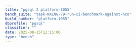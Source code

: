 ```yaml
---
title: "pgsql 2 platform-1055"
bench_suite: "task-NXENG-79-run-ci-benchmark-against-nco"
build_number: "platform-1055"
dbprofile: "pgsql"
classifier: ""
date: 2025-08-15T12:15:06
type: "bench"
---
```

